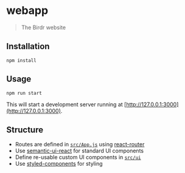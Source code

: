# webapp

> The Birdr website

## Installation

```
npm install
```

## Usage

```
npm run start
```

This will start a development server running at [http://127.0.0.1:3000](http://127.0.0.1:3000).

## Structure

* Routes are defined in [`src/App.js`](App.js) using [react-router](https://github.com/ReactTraining/react-router)
* Use [semantic-ui-react](https://react.semantic-ui.com/introduction) for standard UI components
* Define re-usable custom UI components in [`src/ui`](src/ui)
* Use [styled-components](https://github.com/styled-components/styled-components) for styling
